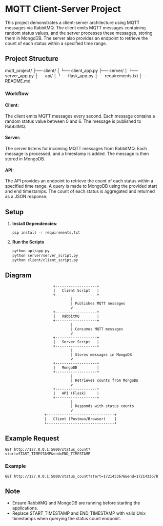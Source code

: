 # MQTT Client-Server Project

This project demonstrates a client-server architecture using MQTT messages via RabbitMQ. The client emits MQTT messages containing random status values, and the server processes these messages, storing them in MongoDB. The server also provides an endpoint to retrieve the count of each status within a specified time range.

## Project Structure

mqtt_project/
├── client/
│ └── client_app.py
├── server/
│ └── server_app.py
├── api/
│ └── flask_app.py
├── requirements.txt
├── README.md

### Workflow
#### Client:

The client emits MQTT messages every second.
Each message contains a random status value between 0 and 6.
The message is published to RabbitMQ.

#### Server:

The server listens for incoming MQTT messages from RabbitMQ.
Each message is processed, and a timestamp is added.
The message is then stored in MongoDB.

#### API:

The API provides an endpoint to retrieve the count of each status within a specified time range.
A query is made to MongoDB using the provided start and end timestamps.
The count of each status is aggregated and returned as a JSON response.


## Setup

1. **Install Dependencies:**

   ```bash
   pip install -r requirements.txt

2. **Run the Scripts**
    ```bash
    python api/app.py
    python server/server_script.py
    python client/client_script.py
## Diagram
                          +-------------------+
                          |   Client Script   |
                          +-------------------+
                                  |
                                  | Publishes MQTT messages
                                  v
                          +-------------------+
                          |   RabbitMQ        |
                          +-------------------+
                                  |
                                  | Consumes MQTT messages
                                  v
                          +-------------------+
                          |   Server Script   |
                          +-------------------+
                                  |
                                  | Stores messages in MongoDB
                                  v
                          +-------------------+
                          |   MongoDB         |
                          +-------------------+
                                  |
                                  | Retrieves counts from MongoDB
                                  v
                          +-------------------+
                          |   API (Flask)     |
                          +-------------------+
                                  |
                                  | Responds with status counts
                                  v
                      +-------------------------------+
                      |   Client (Postman/Browser)    |
                      +-------------------------------+
## Example Request

    GET http://127.0.0.1:5000/status_count?start=START_TIMESTAMP&end=END_TIMESTAMP
### Example
    
    GET http://127.0.0.1:5000/status_count?start=1721433676&end=1721433678

## Note
- Ensure RabbitMQ and MongoDB are running before starting the applications.
- Replace START_TIMESTAMP and END_TIMESTAMP with valid Unix timestamps when querying the status count endpoint.